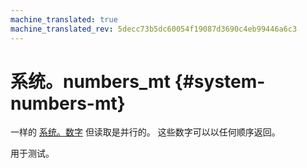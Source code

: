 ```yaml
---
machine_translated: true
machine_translated_rev: 5decc73b5dc60054f19087d3690c4eb99446a6c3
---
```


# 系统。numbers_mt {#system-numbers-mt}

一样的 [系统。数字](../../operations/system-tables/numbers.md) 但读取是并行的。 这些数字可以以任何顺序返回。

用于测试。
